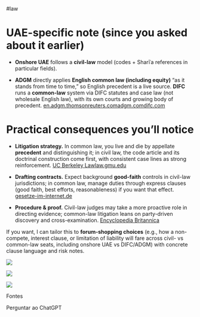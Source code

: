 #law 

# UAE-specific note (since you asked about it earlier)

- **Onshore UAE** follows a **civil-law** model (codes + Sharīʿa references in particular fields).
    
- **ADGM** directly applies **English common law (including equity)** “as it stands from time to time,” so English precedent is a live source. **DIFC** runs a **common-law** system via DIFC statutes and case law (not wholesale English law), with its own courts and growing body of precedent. [en.adgm.thomsonreuters.com](https://en.adgm.thomsonreuters.com/rulebook/1-application-common-law-and-equity?utm_source=chatgpt.com)[adgm.com](https://www.adgm.com/adgm-courts/english-common-law?utm_source=chatgpt.com)[difc.com](https://www.difc.com/business/laws-and-regulations?utm_source=chatgpt.com)

# Practical consequences you’ll notice

- **Litigation strategy.** In common law, you live and die by appellate **precedent** and distinguishing it; in civil law, the code article and its doctrinal construction come first, with consistent case lines as strong reinforcement. [UC Berkeley Law](https://www.law.berkeley.edu/wp-content/uploads/2017/11/CommonLawCivilLawTraditions.pdf?utm_source=chatgpt.com)[law.gmu.edu](https://www.law.gmu.edu/assets/files/publications/working_papers/04-15.pdf?utm_source=chatgpt.com)
    
- **Drafting contracts.** Expect background **good-faith** controls in civil-law jurisdictions; in common law, manage duties through express clauses (good faith, best efforts, reasonableness) if you want that effect. [gesetze-im-internet.de](https://www.gesetze-im-internet.de/englisch_bgb/englisch_bgb.html?utm_source=chatgpt.com)
    
- **Procedure & proof.** Civil-law judges may take a more proactive role in directing evidence; common-law litigation leans on party-driven discovery and cross-examination. [Encyclopedia Britannica](https://www.britannica.com/topic/inquisitorial-procedure?utm_source=chatgpt.com)
    

If you want, I can tailor this to **forum-shopping choices** (e.g., how a non-compete, interest clause, or limitation of liability will fare across civil- vs common-law seats, including onshore UAE vs DIFC/ADGM) with concrete clause language and risk notes.

![](https://www.google.com/s2/favicons?domain=https://www.gesetze-im-internet.de&sz=32)

![](https://www.google.com/s2/favicons?domain=https://en.wikipedia.org&sz=32)

![](https://www.google.com/s2/favicons?domain=https://www.britannica.com&sz=32)

Fontes

Perguntar ao ChatGPT